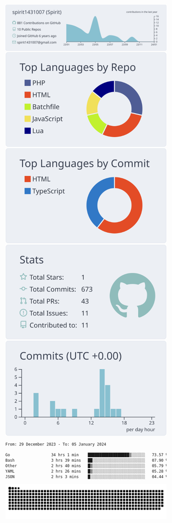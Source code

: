 [![](https://raw.githubusercontent.com/spirit1431007/spirit1431007/master/profile-summary-card-output/nord_bright/0-profile-details.svg)](https://git.io/spiritx)
[![](https://raw.githubusercontent.com/spirit1431007/spirit1431007/master/profile-summary-card-output/nord_bright/1-repos-per-language.svg)](https://git.io/spiritx) [![](https://raw.githubusercontent.com/spirit1431007/spirit1431007/master/profile-summary-card-output/nord_bright/2-most-commit-language.svg)](https://git.io/spiritx)
[![](https://raw.githubusercontent.com/spirit1431007/spirit1431007/master/profile-summary-card-output/nord_bright/3-stats.svg)](https://git.io/spiritx) [![](https://raw.githubusercontent.com/spirit1431007/spirit1431007/master/profile-summary-card-output/nord_bright/4-productive-time.svg)](https://git.io/spiritx)

<!--START_SECTION:waka-->

```txt
From: 29 December 2023 - To: 05 January 2024

Go                  34 hrs 1 min    ██████████████████▒░░░░░░   73.57 %
Bash                3 hrs 39 mins   ██░░░░░░░░░░░░░░░░░░░░░░░   07.90 %
Other               2 hrs 40 mins   █▒░░░░░░░░░░░░░░░░░░░░░░░   05.79 %
YAML                2 hrs 26 mins   █▒░░░░░░░░░░░░░░░░░░░░░░░   05.28 %
JSON                2 hrs 3 mins    █░░░░░░░░░░░░░░░░░░░░░░░░   04.44 %
```

<!--END_SECTION:waka-->

![contribution](https://github.com/spirit1431007/spirit1431007/blob/output/github-contribution-grid-snake.svg)
